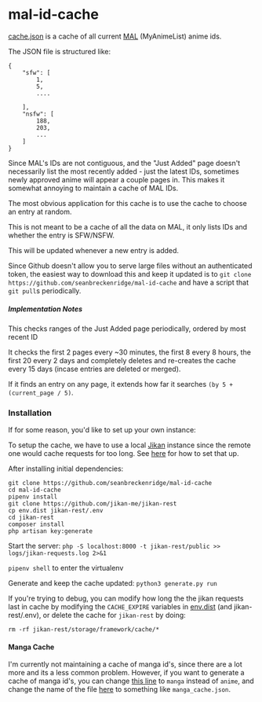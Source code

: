 # mal-id-cache

[cache.json](./cache.json) is a cache of all current [MAL](https://myanimelist.net/) (MyAnimeList) anime ids.

The JSON file is structured like:

```
{
    "sfw": [
        1,
        5,
        ....

    ],
    "nsfw": [
        188,
        203,
        ...    
    ]
}
```

Since MAL's IDs are not contiguous, and the "Just Added" page doesn't necessarily list the most recently added - just the latest IDs, sometimes newly approved anime will appear a couple pages in. This makes it somewhat annoying to maintain a cache of MAL IDs.

The most obvious application for this cache is to use the cache to choose an entry at random.

This is not meant to be a cache of all the data on MAL, it only lists IDs and whether the entry is SFW/NSFW.

This will be updated whenever a new entry is added.

Since Github doesn't allow you to serve large files without an authenticated token, the easiest way to download this and keep it updated is to `git clone https://github.com/seanbreckenridge/mal-id-cache` and have a script that `git pull`s periodically.

##### Implementation Notes

This checks ranges of the Just Added page periodically, ordered by most recent ID

It checks the first 2 pages every ~30 minutes, the first 8 every 8 hours, the first 20 every 2 days and completely deletes and re-creates the cache every 15 days (incase entries are deleted or merged).

If it finds an entry on any page, it extends how far it searches `(by 5 + (current_page / 5)`.

### Installation

If for some reason, you'd like to set up your own instance:

To setup the cache, we have to use a local [Jikan](https://github.com/jikan-me/jikan) instance since the remote one would cache requests for too long. See [here](https://github.com/jikan-me/jikan-rest) for how to set that up.

After installing initial dependencies:

```
git clone https://github.com/seanbreckenridge/mal-id-cache
cd mal-id-cache
pipenv install
git clone https://github.com/jikan-me/jikan-rest
cp env.dist jikan-rest/.env
cd jikan-rest
composer install
php artisan key:generate
```

Start the server: `php -S localhost:8000 -t jikan-rest/public >> logs/jikan-requests.log 2>&1`

`pipenv shell` to enter the virtualenv

Generate and keep the cache updated: `python3 generate.py run`

If you're trying to debug, you can modify how long the the jikan requests last in cache by modifying the `CACHE_EXPIRE` variables in [env.dist](./env.dist) (and jikan-rest/.env), or delete the cache for `jikan-rest` by doing:

`rm -rf jikan-rest/storage/framework/cache/*`


#### Manga Cache

I'm currently not maintaining a cache of manga id's, since there are a lot more and its a less common problem. However, if you want to generate a cache of manga id's, you can change [this line](https://github.com/seanbreckenridge/mal-id-cache/blob/409772c997103e53c98a612892297833377cb58d/generate.py#L97) to `manga` instead of `anime`, and change the name of the file [here](https://github.com/seanbreckenridge/mal-id-cache/blob/f6078957cae9452bebcf6f1163465562e1695429/generate.py#L21) to something like `manga_cache.json`.

